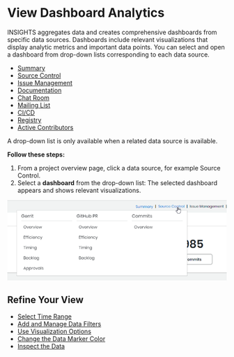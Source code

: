 # View Dashboard Analytics

INSIGHTS aggregates data and creates comprehensive dashboards from specific data sources. Dashboards include relevant visualizations that display analytic metrics and important data points. You can select and open a dashboard from drop-down lists corresponding to each data source.

* [Summary](../view-dashboard-catalog-of-a-project/summary.md)
* [Source Control](../view-dashboard-catalog-of-a-project/source-control/)
* [Issue Management](../view-dashboard-catalog-of-a-project/project-management/)
* [Documentation](../view-dashboard-catalog-of-a-project/documentation/)
* [Chat Room](../view-dashboard-catalog-of-a-project/chat-room/)
* [Mailing List](../view-dashboard-catalog-of-a-project/mailing-list/)
* [CI/CD](../view-dashboard-catalog-of-a-project/ci-cd/)
* [Registry](../view-dashboard-catalog-of-a-project/registry/)
* [Active Contributors](../view-dashboard-catalog-of-a-project/active-contributors/)

A drop-down list is only available when a related data source is available.

**Follow these steps:**

1. From a project overview page, click a data source, for example Source Control.
2. Select a **dashboard** from the drop-down list: The selected dashboard appears and shows relevant visualizations.

![Source Control](../../../.gitbook/assets/source-control-drop-down%20%281%29.png)

## Refine Your View <a id="ViewDashboardAnalytics-RefineYourView"></a>

* [Select Time Range](select-time-range.md)
* [Add and Manage Data Filters](add-and-manage-data-filters.md)
* [Use Visualization Options](use-visualization-options.md)
* [Change the Data Marker Color](change-the-data-marker-color.md)
* [Inspect the Data](inspect-the-data.md)

